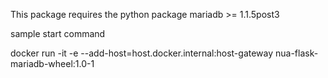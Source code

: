 This package requires the python package mariadb >= 1.1.5post3

sample start command

docker run -it -e --add-host=host.docker.internal:host-gateway nua-flask-mariadb-wheel:1.0-1
